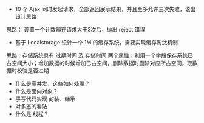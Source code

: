 - 10 个 Ajax 同时发起请求，全部返回展示结果，并且至多允许三次失败，说出设计思路

思路： 设置一个计数器在请求大于3次后，抛出 reject 错误

- 基于 Localstorage 设计一个 1M 的缓存系统，需要实现缓存淘汰机制

思路：存储系统具有 过期时间 及 存储时间 两个属性；利用一个字段保存系统已占空间大小；增加数据的时候增加已占空间，删除数据时删除对应所占空间，取数据时校验是否过期

- 什么是高并发，这些如何处理？
- 什么是面向对象？
- 手写代码实现 封装、继承
- 对多态的看法
- 什么是 线程？